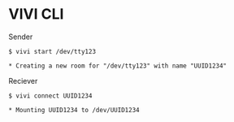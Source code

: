# VIVI CLI

Sender
```
$ vivi start /dev/tty123

* Creating a new room for "/dev/tty123" with name "UUID1234"
```


Reciever
```
$ vivi connect UUID1234

* Mounting UUID1234 to /dev/UUID1234
```
